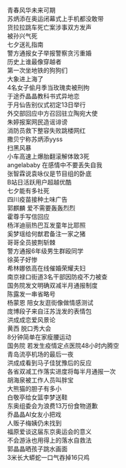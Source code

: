 青春风华未来可期  
苏炳添在奥运闭幕式上手机都没敢带  
货拉拉跳车死亡案涉事双方发声  
被孙兴气死  
七夕送礼指南  
警方通报女子举报警察贪污重婚  
历史上谁最像穿越者  
第一次坐地铁的狗狗们  
大象进上海了  
4名女子偷月季当玫瑰卖被刑拘  
于途乔晶晶教科书式异地恋  
于月仙告别仪式初定13日举行  
外交部回应中方召回驻立陶宛大使  
朱婷报案网民造谣诽谤  
消防员救下整容失败跳楼网红  
撒贝宁称苏炳添yyss  
扫黑风暴  
小车高速上爆胎翻滚解体致3死  
angelababy 在感情中不要丢失自我  
张智霖说袁咏仪是节目组的卧底  
B站日活跃用户超越优酷  
七夕能有多社死  
四川疫苗接种土味广告  
郭麒麟 爱不需要轰轰烈烈  
霍尊手写信回应  
杨洋迪丽热巴互发童年比耶照  
奚梦瑶给何猷君备注一家之猪  
哥哥全员披荆斩棘  
警方通报6年级男生群殴同学  
徐英子好惨  
希林娜依高在线催婚荣耀夫妇  
南京禄口街道3名干部因防疫不力被查  
国务院发文明确双减半月通报制度  
陈露发一串省略号  
杨蒙恩 陪女友逛街像做情感测试  
庞博段子来自汪苏泷发的表情包  
洪成成恋爱风景论  
黄西 脱口秀大会  
8分钟简单在家瘦腰运动  
国务院 若发生疫情定点医院48小时内腾空  
青岛流亭机场的最后一夜  
洪成成看到马子佳犹豫后的反应  
各省双减工作落实进度将每半月通报一次  
胡海泉被工作人员叫胖宝  
大熊猫的胆子有多小  
白敬亭给女篮李梦送鞋  
东奥组委会为浪费13万份食物道歉  
乔晶晶AI女友小把戏  
人贩子梅姨仍未找到  
福原爱谈这届东京奥运会的意义  
不会游泳也用得上的落水自救法  
郭晶晶晒孩子跳水画面  
3米长大蟒蛇一口气吞掉16只鸡  
